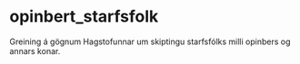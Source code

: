 # opinbert_starfsfolk
Greining á gögnum Hagstofunnar um skiptingu starfsfólks milli opinbers og annars konar.
